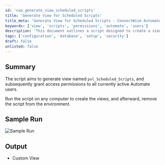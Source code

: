 ```yaml
---
id: 'cwa_generate_view_scheduled_scripts'
title: 'Generate View for Scheduled Scripts'
title_meta: 'Generate View for Scheduled Scripts - ConnectWise Automate'
keywords: ['view', 'scripts', 'permissions', 'automate', 'users']
description: 'This document outlines a script designed to create a view named `pvl_Scheduled_Scripts` and to grant access permissions to all currently active users in ConnectWise Automate. It provides guidance on running the script and removing it post-execution.'
tags: ['configuration', 'database', 'setup', 'security']
draft: false
unlisted: false
---
```

## Summary

The script aims to generate view named `pvl_Scheduled_Scripts`, and subsequently grant access permissions to all currently active Automate users.

Run the script on any computer to create the views, and afterward, remove the script from the environment.

## Sample Run

![Sample Run](..\..\..\static\img\MySQL---View---Create-(pvl_Scheduled_Scripts)\image_1.png)

## Output

- Custom View


